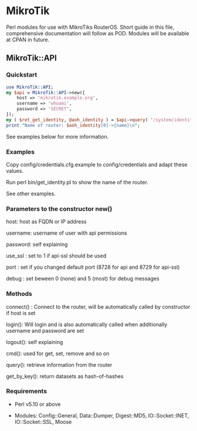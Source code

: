 # MikroTik
Perl modules for use with MikroTiks RouterOS. Short guide in this file, comprehensive documentation will follow as POD. Modules will be available at CPAN in future.

## MikroTik::API

### Quickstart
```perl
use MikroTik::API;
my $api = MikroTik::API->new({
	host => 'mikrotik.example.org',
	username => 'whoami',
	password => 'SECRET',
});
my ( $ret_get_identity, @aoh_identity ) = $api->query( '/system/identity/print', {}, {} );
print "Name of router: $aoh_identity[0]->{name}\n";
```
See examples below for more information.

### Examples
Copy config/credentials.cfg.example to config/credentials and adapt these values.

Run perl bin/get_identity.pl to show the name of the router.

See other examples.

### Parameters to the constructor new()
host: host as FQDN or IP address

username: username of user with api permissions

password: self explaining

use_ssl : set to 1 if api-ssl should be used

port : set if you changed default port (8728 for api and 8729 for api-ssl)

debug : set beween 0 (none) and 5 (most) for debug messages

### Methods
connect() : Connect to the router, will be automatically called by constructor if host is set

login(): Will login and is also automatically called when additionally username and password are set

logout(): self explaining

cmd(): used for get, set, remove and so on

query(): retrieve information from the router

get_by_key(): return datasets as hash-of-hashes

### Requirements
- Perl v5.10 or above

- Modules: Config::General, Data::Dumper, Digest::MD5, IO::Socket::INET, IO::Socket::SSL, Moose

